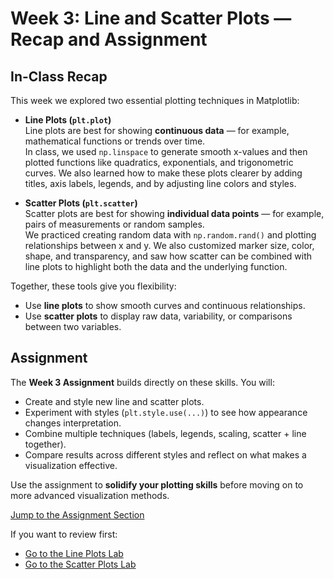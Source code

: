# Week 3: Line and Scatter Plots — Recap and Assignment

## In-Class Recap
This week we explored two essential plotting techniques in Matplotlib:  

- **Line Plots (`plt.plot`)**  
  Line plots are best for showing **continuous data** — for example, mathematical functions or trends over time.  
  In class, we used `np.linspace` to generate smooth x-values and then plotted functions like quadratics, exponentials, and trigonometric curves. We also learned how to make these plots clearer by adding titles, axis labels, legends, and by adjusting line colors and styles.  

- **Scatter Plots (`plt.scatter`)**  
  Scatter plots are best for showing **individual data points** — for example, pairs of measurements or random samples.  
  We practiced creating random data with `np.random.rand()` and plotting relationships between x and y. We also customized marker size, color, shape, and transparency, and saw how scatter can be combined with line plots to highlight both the data and the underlying function.  

Together, these tools give you flexibility:  
- Use **line plots** to show smooth curves and continuous relationships.  
- Use **scatter plots** to display raw data, variability, or comparisons between two variables.  

## Assignment
The **Week 3 Assignment** builds directly on these skills. You will:  
- Create and style new line and scatter plots.  
- Experiment with styles (`plt.style.use(...)`) to see how appearance changes interpretation.  
- Combine multiple techniques (labels, legends, scaling, scatter + line together).  
- Compare results across different styles and reflect on what makes a visualization effective.  

Use the assignment to **solidify your plotting skills** before moving on to more advanced visualization methods.  

[Jump to the Assignment Section](#part-3-assignment)  

If you want to review first:  
- [Go to the Line Plots Lab](#part-1-line-plots)  
- [Go to the Scatter Plots Lab](#part-2-scatter-plots)  

